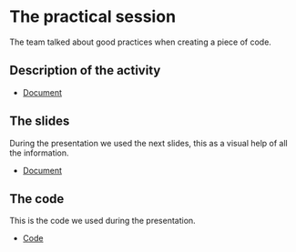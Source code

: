# The practical session
The team talked about good practices when creating a piece of code. 

## Description of the activity 
* [Document](https://github.com/adrianfonsecal/proyecto-fis/blob/ruben/211129_Draft%20de%20la%20sesi%C3%B3n%20pr%C3%A1ctica_Equipo1.pdf)

## The slides
During the presentation we used the next slides, this as a visual help of all the information.

* [Document](https://github.com/adrianfonsecal/proyecto-fis/blob/ruben/Sesi%C3%B3n%20pr%C3%A1ctica_FIS.pdf)

## The code 
This is the code we used during the presentation.
* [Code](https://github.com/adrianfonsecal/proyecto-fis/blob/Fonseca/arreglos2.js)
